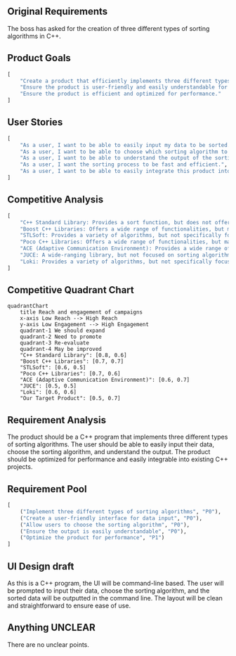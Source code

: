 ## Original Requirements
The boss has asked for the creation of three different types of sorting algorithms in C++.

## Product Goals
```python
[
    "Create a product that efficiently implements three different types of sorting algorithms in C++.",
    "Ensure the product is user-friendly and easily understandable for users with basic knowledge of C++.",
    "Ensure the product is efficient and optimized for performance."
]
```

## User Stories
```python
[
    "As a user, I want to be able to easily input my data to be sorted.",
    "As a user, I want to be able to choose which sorting algorithm to use.",
    "As a user, I want to be able to understand the output of the sorting algorithm.",
    "As a user, I want the sorting process to be fast and efficient.",
    "As a user, I want to be able to easily integrate this product into my existing C++ projects."
]
```

## Competitive Analysis
```python
[
    "C++ Standard Library: Provides a sort function, but does not offer different sorting algorithms to choose from.",
    "Boost C++ Libraries: Offers a wide range of functionalities, but may be too complex for users who only need sorting algorithms.",
    "STLSoft: Provides a variety of algorithms, but not specifically focused on sorting.",
    "Poco C++ Libraries: Offers a wide range of functionalities, but may be too complex for users who only need sorting algorithms.",
    "ACE (Adaptive Communication Environment): Provides a wide range of functionalities, but may be too complex for users who only need sorting algorithms.",
    "JUCE: A wide-ranging library, but not focused on sorting algorithms.",
    "Loki: Provides a variety of algorithms, but not specifically focused on sorting."
]
```

## Competitive Quadrant Chart
```mermaid
quadrantChart
    title Reach and engagement of campaigns
    x-axis Low Reach --> High Reach
    y-axis Low Engagement --> High Engagement
    quadrant-1 We should expand
    quadrant-2 Need to promote
    quadrant-3 Re-evaluate
    quadrant-4 May be improved
    "C++ Standard Library": [0.8, 0.6]
    "Boost C++ Libraries": [0.7, 0.7]
    "STLSoft": [0.6, 0.5]
    "Poco C++ Libraries": [0.7, 0.6]
    "ACE (Adaptive Communication Environment)": [0.6, 0.7]
    "JUCE": [0.5, 0.5]
    "Loki": [0.6, 0.6]
    "Our Target Product": [0.5, 0.7]
```

## Requirement Analysis
The product should be a C++ program that implements three different types of sorting algorithms. The user should be able to easily input their data, choose the sorting algorithm, and understand the output. The product should be optimized for performance and easily integrable into existing C++ projects.

## Requirement Pool
```python
[
    ("Implement three different types of sorting algorithms", "P0"),
    ("Create a user-friendly interface for data input", "P0"),
    ("Allow users to choose the sorting algorithm", "P0"),
    ("Ensure the output is easily understandable", "P0"),
    ("Optimize the product for performance", "P1")
]
```

## UI Design draft
As this is a C++ program, the UI will be command-line based. The user will be prompted to input their data, choose the sorting algorithm, and the sorted data will be outputted in the command line. The layout will be clean and straightforward to ensure ease of use.

## Anything UNCLEAR
There are no unclear points.